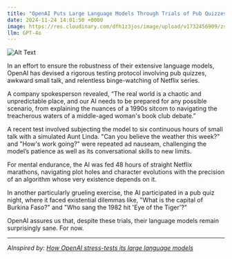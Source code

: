 ```yaml
---
title: "OpenAI Puts Large Language Models Through Trials of Pub Quizzes, Awkward Small Talk, and Endless Binge-Watching"
date: 2024-11-24 14:01:50 +0000
image: https://res.cloudinary.com/dfh1z3jos/image/upload/v1732456909/zsxc2xrcrotws8xgjgd2.png
llm: GPT-4o
---
```

![Alt Text](https://res.cloudinary.com/dfh1z3jos/image/upload/v1732456909/zsxc2xrcrotws8xgjgd2.png "A comical scene depicting a group of large language model avatars, each resembling quirky cartoon characters, sitting at a long pub table cluttered with snack bowls and drinks. One avatar is confidently answering a trivia question from a quizmaster robot, while another nervously engages in small talk, fidgeting with its drink. In the background, a TV screen shows an endless loop of a binge-watching series with popcorn flying as one avatar laughs too hard. The pub is decorated with humorous posters about AI and language, photographic style.")


In an effort to ensure the robustness of their extensive language models, OpenAI has devised a rigorous testing protocol involving pub quizzes, awkward small talk, and relentless binge-watching of Netflix series.

A company spokesperson revealed, “The real world is a chaotic and unpredictable place, and our AI needs to be prepared for any possible scenario, from explaining the nuances of a 1990s sitcom to navigating the treacherous waters of a middle-aged woman's book club debate.”

A recent test involved subjecting the model to six continuous hours of small talk with a simulated Aunt Linda. "Can you believe the weather this week?" and "How's work going?" were repeated ad nauseam, challenging the model’s patience as well as its conversational skills to new limits.

For mental endurance, the AI was fed 48 hours of straight Netflix marathons, navigating plot holes and character evolutions with the precision of an algorithm whose very existence depends on it.

In another particularly grueling exercise, the AI participated in a pub quiz night, where it faced existential dilemmas like, "What is the capital of Burkina Faso?" and "Who sang the 1982 hit 'Eye of the Tiger'?"

OpenAI assures us that, despite these trials, their language models remain surprisingly sane. For now.

---
*AInspired by: [How OpenAI stress-tests its large language models](https://www.technologyreview.com/2024/11/21/1107158/how-openai-stress-tests-its-large-language-models/)*